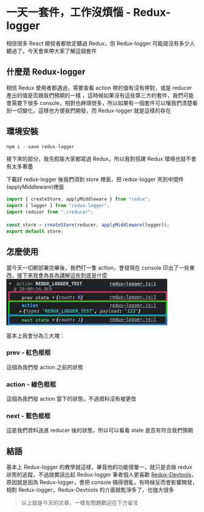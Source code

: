 # 一天一套件，工作沒煩惱 - Redux-logger

相信很多 React 開發者都依定聽過 Redux，但 Redux-logger 可能就沒有多少人聽過了，今天會來帶大家了解這個套件

## 什麼是 Redux-logger

相信 Redux 使用者都遇過，需要查看 action 帶的值有沒有帶對，或是 reducer 產出的值是否跟我們預期的一樣
，這時候如果沒有這些第三方的套件，我們可能會需要下很多 console，相對也麻煩很多，所以如果有一個套件可以嚷我們清楚看到一切變化，這樣也方便我們開發，而 Redux-logger 就是這樣的存在

## 環境安裝

```js
npm i --save redux-logger
```

接下來的部分，我先假裝大家都寫過 Redux，所以我對搭建 Redux 環境也就不會有太多著墨

下載好 redux-logger 後我們須到 store 裡面，把 redux-logger 夾到中間件(applyMiddleware)裡面

```js
import { createStore, applyMiddleware } from "redux";
import { logger } from "redux-logger";
import reducer from "./reducer";

const store = createStore(reducer, applyMiddleware(logger));
export default store;
```

## 怎麼使用

當今天一切都部署完畢後，我們打一隻 action，會發現在 console 印出了一些東西，接下來我會為各為講解這些到底是什麼
![logger](<./image/ReduxLogger/skitch%20(21).png>)

基本上我會分為三大塊：

### prev - 紅色框框

這個為我們發 action 之前的狀態

### action - 綠色框框

這個為我們發 action 當下的狀態，不過資料沒有被更改

### next - 藍色框框

這是我們資料送進 reducer 後的狀態，所以可以看看 state 是否有符合我們預期

## 結語

基本上 Redux-logger 的教學就這樣，畢竟他的功能很單一，就只是去做 redux 狀態的追蹤，不過說實話比起 Redux-logger 筆者個人更喜歡 [Redux-Devtools](https://github.com/reduxjs/redux-devtools)，原因就是因為 Redux-logger，會把 console 搞得很亂，有時候反而會影響開發，相對 Redux-logger，Redux-Devtools 的介面就乾淨多了，也強大很多

> 以上就是今天的文章，一樣有問題歡迎在下方留言
